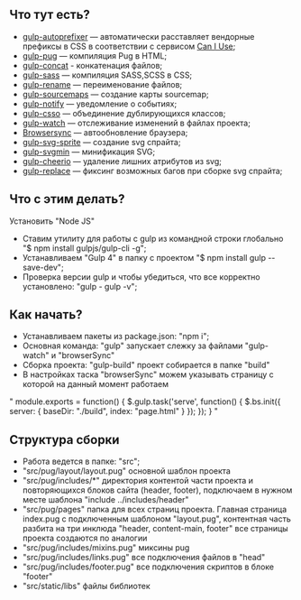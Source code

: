 ## Что тут есть?
* [gulp-autoprefixer](https://www.npmjs.com/package/gulp-autoprefixer) — автоматически расставляет вендорные префиксы в CSS в соответствии с сервисом [Can I Use](https://caniuse.com/);
* [gulp-pug](https://www.npmjs.com/package/gulp-pug) — компиляция Pug в HTML;
* [gulp-concat](https://www.npmjs.com/package/gulp-concat) - конкатенация файлов;
* [gulp-sass](https://www.npmjs.com/package/gulp-sass) — компиляция SASS,SCSS в CSS;
* [gulp-rename](https://www.npmjs.com/package/gulp-rename) — переименование файлов;
* [gulp-sourcemaps](https://www.npmjs.com/package/gulp-sourcemaps) — создание карты sourcemap;
* [gulp-notify](https://www.npmjs.com/package/gulp-notify) — уведомление о событиях;
* [gulp-csso](https://www.npmjs.com/package/gulp-csso) — объединение дублирующихся классов;
* [gulp-watch](https://www.npmjs.com/package/gulp-watch) — отслеживание изменений в файлах проекта;
* [Browsersync](https://browsersync.io/docs/gulp) — автообновление браузера;
* [gulp-svg-sprite](https://www.npmjs.com/package/gulp-svg-sprite) — создание svg спрайта;
* [gulp-svgmin](https://www.npmjs.com/package/gulp-svgmin) — минификация SVG;
* [gulp-cheerio](https://www.npmjs.com/package/gulp-cheerio) — удаление лишних атрибутов из svg;
* [gulp-replace](https://www.npmjs.com/package/gulp-replace) — фиксинг возможных багов при сборке svg спрайта;



## Что с этим делать?

Установить "Node JS"

* Ставим утилиту для работы с gulp из командной строки глобально "$ npm install gulpjs/gulp-cli -g";
* Устанавливаем "Gulp 4" в папку с проектом "$ npm install gulp --save-dev";
* Проверка версии gulp и чтобы убедиться, что все корректно установлено: "gulp -
gulp -v";

## Как начать? 

* Устанавливаем пакеты из package.json: "npm i";
* Основная команда: "gulp" запускает слежку за файлами "gulp-watch" и "browserSync"
* Сборка проекта: "gulp-build" проект собирается в папке "build"
* В настройках таска "browserSync" можем указывать страницу с которой на данный момент работаем

"
module.exports = function() {
    $.gulp.task('serve', function() {
        $.bs.init({
            server: {
                baseDir: "./build",
                index: "page.html"
            }
        });
    });
}
"

## Структура сборки
* Работа ведется в папке: "src";
*  "src/pug/layout/layout.pug" основной шаблон проекта
*  "src/pug/includes/*" директория контентой части проекта и повторяющихся блоков сайта (header, footer), подключаем в нужном месте шаблона "include ../includes/header"
*  "src/pug/pages" папка для всех страниц проекта. Главная страница index.pug с подключенным шаблоном "layout.pug", контентная часть разбита на три инклюда "header, content-main, footer" все страницы проекта создаются по аналогии
*  "src/pug/includes/mixins.pug" миксины pug
*  "src/pug/includes/links.pug" все подключения файлов в "head"
*  "src/pug/includes/footer.pug" все подключения скриптов в блоке "footer"
*  "src/static/libs" файлы библиотек



